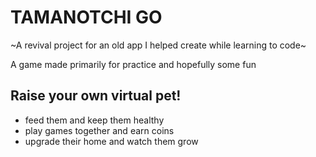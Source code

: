 # TAMANOTCHI GO
~A revival project for an old app I helped create while learning to code~

A game made primarily for practice and hopefully some fun

## Raise your own virtual pet!

- feed them and keep them healthy
- play games together and earn coins
- upgrade their home and watch them grow
